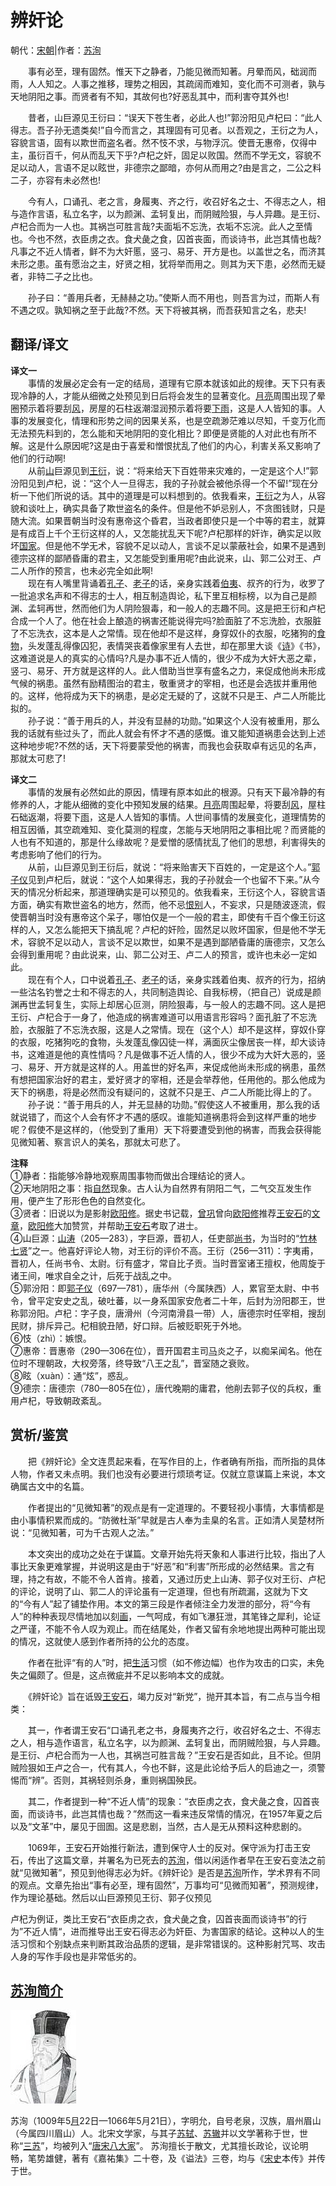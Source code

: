 # 辨奸论

朝代：[宋朝](https://www.gushicimingju.com/shiren/songchao/)|作者：[苏洵](https://www.gushicimingju.com/shiren/suxun/)

　　事有必至，理有固然。惟天下之静者，乃能见微而知著。月晕而风，础润而雨，人人知之。人事之推移，理势之相因，其疏阔而难知，变化而不可测者，孰与天地阴阳之事。而贤者有不知，其故何也?好恶乱其中，而利害夺其外也!

　　昔者，山巨源见王衍曰：“误天下苍生者，必此人也!”郭汾阳见卢杞曰：“此人得志。吾子孙无遗类矣!”自今而言之，其理固有可见者。以吾观之，王衍之为人，容貌言语，固有以欺世而盗名者。然不忮不求，与物浮沉。使晋无惠帝，仅得中主，虽衍百千，何从而乱天下乎?卢杞之奸，固足以败国。然而不学无文，容貌不足以动人，言语不足以眩世，非德宗之鄙暗，亦何从而用之?由是言之，二公之料二子，亦容有未必然也!

　　今有人，口诵孔、老之言，身履夷、齐之行，收召好名之士、不得志之人，相与造作言语，私立名字，以为颜渊、孟轲复出，而阴贼险狠，与人异趣。是王衍、卢杞合而为一人也。其祸岂可胜言哉?夫面垢不忘洗，衣垢不忘浣。此人之至情也。今也不然，衣臣虏之衣。食犬彘之食，囚首丧面，而谈诗书，此岂其情也哉?凡事之不近人情者，鲜不为大奸慝，竖刁、易牙、开方是也。以盖世之名，而济其未形之患。虽有愿治之主，好贤之相，犹将举而用之。则其为天下患，必然而无疑者，非特二子之比也。

　　孙子曰：“善用兵者，无赫赫之功。”使斯人而不用也，则吾言为过，而斯人有不遇之叹。孰知祸之至于此哉?不然。天下将被其祸，而吾获知言之名，悲夫!

## 翻译/译文

**译文一**  
　　事情的发展必定会有一定的结局，道理有它原本就该如此的规律。天下只有表现冷静的人，才能从细微之处预见到日后将会发生的显著变化。[月亮](https://www.gushicimingju.com/gushi/yueliang/ "关于月亮的古诗")周围出现了晕圈预示着将要刮[风](https://www.gushicimingju.com/gushi/shi/1743.html)，房屋的石柱返潮湿润预示着将要[下雨](https://www.gushicimingju.com/gushi/yu/)，这是人人皆知的事。人事的发展变化，情理和形势之间的因果关系，也是空疏渺茫难以尽知，千变万化而无法预先料到的，怎么能和天地阴阳的变化相比？即便是贤能的人对此也有所不解。这是什么原因呢?这是由于喜爱和憎恨扰乱了他们的内心，利害关系又影响了他们的行动啊!  
　　从前[山](https://www.gushicimingju.com/shiju/shan/ "写山的诗句")巨源见到[王衍](https://www.gushicimingju.com/shiren/wangyan4/jianjie.html "王衍简介")，说：“将来给天下百姓带来灾难的，一定是这个人!”郭汾阳见到卢杞，说：“这个人一旦得志，我的子孙就会被他杀得一个不留!”现在分析一下他们所说的话。其中的道理是可以料想到的。依我看来，[王衍](https://www.gushicimingju.com/shiren/wangyan4/gushi.html "王衍的故事")之为人，从容貌和谈吐上，确实具备了欺世盗名的条件。但是他不妒忌别人，不贪图钱财，只是随大流。如果晋朝当时没有惠帝这个昏君，当政者即使只是一个中等的君主，就算是有成百上千个王衍这样的人，又怎能扰乱天下呢?卢杞那样的奸诈，确实足以败坏[国家](https://www.gushicimingju.com/tag/500.html "关于国家的诗句古诗")。但是他不学无术，容貌不足以动人，言谈不足以蒙蔽社会，如果不是遇到德宗这样的鄙陋昏庸的君主，又怎能受到重用呢?由此说来，山、郭二公对王、卢二人所作的预言，也未必完全如此啊!  
　　现在有人嘴里背诵着[孔子](https://www.gushicimingju.com/shiren/kongzi/jianjie.html "孔子简介")、[老子](https://www.gushicimingju.com/shiren/laozi/)的话，亲身实践着[伯夷](https://www.gushicimingju.com/shiren/boyi/)、叔齐的行为，收罗了一批追求名声和不得志的士人，相互制造舆论，私下里互相标榜，以为自己是颜渊、孟轲再世，然而他们为人阴险狠毒，和一般人的志趣不同。这是把王衍和卢杞合成一个人了。他在社会上酿造的祸害还能说得完吗?脸面脏了不忘洗脸，衣服脏了不忘洗衣，这本是人之常情。现在他却不是这样，身穿奴仆的衣服，吃猪狗的[食物](https://www.gushicimingju.com/tag/237.html "关于食物的诗句古诗")，头发蓬乱得像囚犯，表情哭丧着像家里有人去世，却在那里大谈《[诗](https://www.gushicimingju.com/)》《书》，这难道说是人的真实的心情吗?凡是办事不近人情的，很少不成为大奸大恶之辈，竖刁、易牙、开方就是这样的人。此人借助当世享有盛名之力，来促成他尚未形成气候的祸患。虽然有励精图治的君主，敬重贤才的宰相，也还是会选拔并重用他的。这样，他将成为天下的祸患，是必定无疑的了，这就不只是王、卢二人所能比拟的。  
　　孙子说：“善于用兵的人，并没有显赫的功勋。”如果这个人没有被重用，那么我的话就有些过头了，而此人就会有怀才不遇的感慨。谁又能知道祸患会达到上述这种地步呢?不然的话，天下将要蒙受他的祸害，而我也会获取卓有远见的名声，那就太可悲了!

**译文二**  
　　事情的发展有必然如此的原因，情理有原本如此的根源。只有天下最冷静的有修养的人，才能从细微的变化中预知发展的结果。[月亮](https://www.gushicimingju.com/shiju/yueliang/ "描写月亮的诗句")周围起晕，将要刮[风](https://www.gushicimingju.com/gushi/feng/ "描写风的古诗")，屋柱石础返潮，将要下[雨](https://www.gushicimingju.com/shiju/yu/ "关于雨的诗句")，这是人人皆知的事情。人世间事情的发展变化，道理情势的相互因循，其空疏难知、变化莫测的程度，怎能与天地阴阳之事相比呢？而贤能的人也有不知道的，那是什么缘故呢？是爱憎的感情扰乱了他们的思想，利害得失的考虑影响了他们的行为。  
　　从前，山巨源见到王衍后，就说：“将来贻害天下百姓的，一定是这个人。”[郭子仪](https://www.gushicimingju.com/shiren/guoziyi/gushi.html "郭子仪的故事")见到卢杞后，就说：“这个人如果得志，我的子孙就会一个也留不下来。”从今天的情况分析起来，那道理确实是可以预见的。依我看来，王衍这个人，容貌言语方面，确实有欺世盗名的地方，然而，他不忌[恨别](https://www.gushicimingju.com/gushi/shi/1455.html)人，不妄求，只是随波逐流，假使晋朝当时没有惠帝这个呆子，哪怕仅是一个一般的君主，即使有千百个像王衍这样的人，又怎么能把天下搞乱呢？卢杞的奸险，固然足以败坏国家，但是他不学无术，容貌不足以动人，言谈不足以欺世，如果不是遇到鄙陋昏庸的唐德宗，又怎么会得到重用呢？由此说来，山、郭二公对王、卢二人的预言，或许也未必一定如此。  
　　现在有个人，口中说着[孔子](https://www.gushicimingju.com/shiren/kongzi/)、[老子](https://www.gushicimingju.com/shiren/laozi/shiju/ "老子的诗句")的话，亲身实践着伯夷、叔齐的行为，招纳一些沽名钓誉之士和不得志的人，共同制造舆论、自我标榜，（把自己）说成是颜渊再世孟轲复生，实际上却居心叵测，阴险狠毒，与一般人的志趣不同。这人是把王衍、卢杞合于一身了，他造成的祸害难道可以用语言形容吗？面孔脏了不忘洗脸，衣服脏了不忘洗衣服，这是人之常情。现在（这个人）却不是这样，穿奴仆穿的衣服，吃猪狗吃的食物，头发蓬乱像囚徒一样，满面灰尘像居丧一样，却大谈诗书，这难道是他的真性情吗？凡是做事不近人情的人，很少不成为大奸大恶的，竖刁、易牙、开方就是这样的人。用盖世的好名声，来促成他尚未形成的祸患，虽然有想把国家治好的君主，爱好贤才的宰相，还是会举荐他，任用他的。那么他成为天下的祸患，将是必然而没有疑问的，这就不只是王、卢二人所能比得上的了。  
　　孙子说：“善于用兵的人，并无显赫的功勋。”假使这人不被重用，那么我的话就说错了，而这个人会有怀才不遇的感叹。谁能知道祸患将会到这样严重的地步呢？假使不是这样的，（他受到了重用）天下将要遭受到他的祸害，而我会获得能见微知著、察言识人的美名，那就太可悲了。

**注释**  
①静者：指能够冷静地观察周围事物而做出合理结论的贤人。  
②天地阴阳之事：指[自然](https://www.gushicimingju.com/tag/353.html "关于自然的诗句古诗")现象。古人认为自然界有阴阳二气，二气交互发生作用，便产生了形形色色的自然变化。  
③贤者：旧说以为是影射[欧阳修](https://www.gushicimingju.com/shiren/ouyangxiu/shiju/ "欧阳修的诗句")。据史书记载，[曾巩](https://www.gushicimingju.com/shiren/zenggong/jianjie.html "曾巩简介")曾向[欧阳修](https://www.gushicimingju.com/shiren/ouyangxiu/)推荐[王安石](https://www.gushicimingju.com/shiren/wanganshi/shiju/ "王安石的诗句")的[文章](https://www.gushicimingju.com/tag/309.html "关于文章的诗句古诗")，[欧阳修](https://www.gushicimingju.com/shiren/ouyangxiu/gushi.html "欧阳修的故事")大加赞赏，并帮助[王安石](https://www.gushicimingju.com/shiren/wanganshi/ "王安石的诗")考取了进士。  
④山巨源：[山涛](https://www.gushicimingju.com/shiren/shantao/)（205—283），字巨源，晋初人，任吏部[尚书](https://www.gushicimingju.com/dianji/shangshu/)，为当时的“[竹林七贤](https://www.gushicimingju.com/shiren/zhulinqixian/)”之一。他喜好评论人物，对王衍的评价不高。王衍（256—311）：字夷甫，晋初人，任尚书令、太尉。衍有盛才，常自比子贡。当时晋室诸王擅权，他周旋于诸王间，唯求自全之计，后死于战乱之中。  
⑤郭汾阳：即[郭子仪](https://www.gushicimingju.com/shiren/guoziyi/jianjie.html "郭子仪简介")（697—781），唐华州（今属陕西）人，累官至太尉、中书令，曾平定安史之乱，破吐蕃，以一身系国家安危者二十年，后封为汾阳郡王，世称郭汾阳。卢杞：字子良，唐滑州（今河南滑县一带）人，唐德宗时任宰相，搜刮民财，排斥异己。杞相貌丑陋，好口辩。后被贬职死于外地。  
⑥忮（zhì）：嫉恨。  
⑦惠帝：晋惠帝（290—306在位），晋开国君主司[马](https://www.gushicimingju.com/gushi/shi/222.html)炎之子，以痴呆闻名。他在位时不理朝政，大权旁落，终导致“八王之乱”，晋室随之衰败。  
⑧眩（xuàn）：通“炫”，惑乱。  
⑨德宗：唐德宗（780—805在位），唐代晚期的庸君，他削去郭子仪的兵权，重用卢杞，导致朝政紊乱。

## 赏析/鉴赏

　　把《辨奸论》全文连贯起来看，在写作目的上，作者确有所指，而所指的具体人物，作者又未点明。我们也没有必要进行烦琐考证。仅就立意谋篇上来说，本文确属古文中的名篇。

　　作者提出的“见微知著”的观点是有一定道理的。不要轻视小事情，大事情都是由小事情积累而成的。“防微杜渐”早就是古人奉为圭臬的名言。正如清人吴楚材所说：“见微知著，可为千古观人之法。”

　　本文突出的成功之处在于谋篇。文章开始先将天象和人事进行比较，指出了人事比天象更难掌握，并说明这是由于“好恶”和“利害”所形成的必然结果。言之有理，持之有故，不能不令人首肯。接着，又通过历史上山涛、郭子仪对王衍、卢杞的评论，说明了山、郭二人的评论虽有一定道理，但也有所疏漏，这就为下文的“今有人”起了铺垫作用。本文的第三段是作者倾注全力发泄的部分，将“今有人”的种种表现尽情地加以刻[画](https://www.gushicimingju.com/gushi/shi/192.html)，一气呵成，有如飞瀑狂泄，其笔锋之犀利，论证之严谨，不能不令人叹为观止。而在结尾处，作者又留有余地地提出两种可能出现的情况，这就使人感到作者所持的公允的态度。

　　作者在批评“有的人”时，把[生活](https://www.gushicimingju.com/tag/329.html "关于生活的诗句古诗")习惯（如不修边幅）也作为攻击的口实，未免失之偏颇了。但是，这点微疵并不足以影响本文的成就。

　　《辨奸论》旨在诋毁[王安石](https://www.gushicimingju.com/shiren/wanganshi/jianjie.html "王安石简介")，竭力反对“新党”，抛开其本旨，有二点与当今相类：

　　其一，作者谓王安石“口诵孔老之书，身履夷齐之行，收召好名之士、不得志之人，相与造作语言，私立名字，以为颜渊、孟轲复出，而阴贼险狠，与人异趣。是王衍、卢杞合而为一人也，其祸岂可胜言哉？”王安石是否如此，且不论。但阴贼险狠如王卢之合一，代有其人，今也不鲜，这是此论给予后人的启迪之一，须警惕而“辨”。否则，其祸轻则杀身，重则祸国殃民。

　　其二，作者提到一种“不近人情”的现象：“衣臣虏之衣，食犬彘之食，囚首丧面，而谈诗书，此岂其情也哉？”然而这一看来违反常情的情况，在1957年夏之后以及“文革”中，屡见于囹圄。这是悲剧，当然，古人是无从预料这种悲剧的。

　　1069年，王安石开始推行新法，遭到保守人士的反对。保守派为打击王安石，传出了这篇文章，并署名为已死去的[苏洵](https://www.gushicimingju.com/shiren/suxun/jianjie.html "苏洵简介")，借以闲适作者早在王安石变法之前就“见微知著”，预见到他得志必为奸。《辨奸论》是否是[苏洵](https://www.gushicimingju.com/shiren/suxun/)所作，学术界有不同的观点。文章先抬出“事有必至，理有固然”，万事均可“见微而知著”，预测规律，作为理论基础。然后以山巨源预见王衍、郭子仪预见

卢杞为例证，类比王安石“衣臣虏之衣，食犬彘之食，囚首丧面而谈诗书”的行为”不近人情“，进而推导出王安石得志必为奸臣、为害国家的结论。这种以人的生活习惯和个别缺点来判断其政治品质的逻辑，是非常错误的。这种影射咒骂、攻击人身的写作手段也是非常低劣的。  

## [苏洵简介](https://www.gushicimingju.com/shiren/suxun/jianjie.html)

![](img/assets_辨奸论/ecdff5498ae6db41dc6dd10af0d3c73d6706c121.jpeg)

苏洵（1009年5[月](https://www.gushicimingju.com/gushi/shi/1344.html)22日—1066年5月21日），字明允，自号老泉，汉族，眉州眉山（今属四川眉山）人。北宋文学家，与其子[苏轼](https://www.gushicimingju.com/shiren/sushi/jianjie.html "苏轼简介")、[苏辙](https://www.gushicimingju.com/shiren/suzhe/jianjie.html "苏辙简介")并以文学著称于世，世称“[三苏](https://www.gushicimingju.com/shiren/sansu/)”，均被列入“[唐宋八大家](https://www.gushicimingju.com/shiren/tangsongbadajia/)”。 苏洵擅长于散文，尤其擅长政论，议论明畅，笔势雄健，著有《嘉祐集》二十卷，及《谥法》三卷，均与《[宋史](https://www.gushicimingju.com/dianji/songshi/)本传》并传于世。
